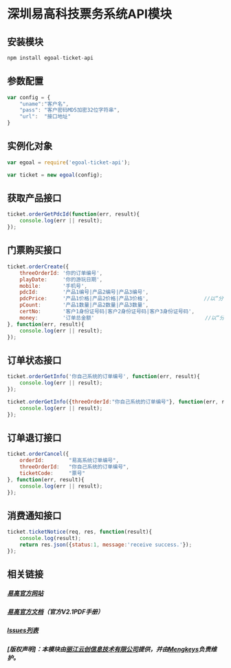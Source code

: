 # 深圳易高科技票务系统API模块

## 安装模块

```js
npm install egoal-ticket-api
```

## 参数配置

```js
var config = {
    "uname":"客户名",
    "pass": "客户密码MD5加密32位字符串",
    "url":  "接口地址"
}
```

## 实例化对象

```js 
var egoal = require('egoal-ticket-api');

var ticket = new egoal(config);
```

## 获取产品接口

```js 
ticket.orderGetPdcId(function(err, result){
    console.log(err || result);
});
```

## 门票购买接口

```js
ticket.orderCreate({
    threeOrderId: '你的订单编号',
    playDate:     '你的游玩日期',
    mobile:       '手机号',
    pdcId:        '产品1编号|产品2编号|产品3编号',
    pdcPrice:     '产品1价格|产品2价格|产品3价格',                  //以“分”为单位的价格
    pCount:       '产品1数量|产品2数量|产品3数量',
    certNo:       '客户1身份证号码|客户2身份证号码|客户3身份证号码',
    money:        '订单总金额'                                    //以“分”为单位的总价  
}, function(err, result){
    console.log(err || result);
});
```

## 订单状态接口

```js
ticket.orderGetInfo('你自己系统的订单编号', function(err, result){
    console.log(err || result);
});

ticket.orderGetInfo({threeOrderId:"你自己系统的订单编号"}, function(err, result){
    console.log(err || result);
});
```

## 订单退订接口

```js
ticket.orderCancel({
    orderId:        "易高系统订单编号",
    threeOrderId:   "你自己系统的订单编号",
    ticketCode:     "票号"
}, function(err, result){
    console.log(err || result);
});
```

## 消费通知接口

```js
ticket.ticketNotice(req, res, function(result){
    console.log(result);
    return res.json({status:1, message:'receive success.'});
});
```


## 相关链接
##### [易高官方网站](www.egoal.com.cn)
##### [易高官方文档](https://github.com/yuncreate/egoal-ticket-api/blob/master/%E6%98%93%E9%AB%98%E7%BD%91%E4%B8%8A%E8%B4%AD%E7%A5%A8%E7%B3%BB%E7%BB%9F%E6%8E%A5%E5%8F%A3%E8%AF%B4%E6%98%8E(V2.1).pdf)（官方V2.1PDF手册）
##### [Issues列表](https://github.com/yuncreate/egoal-ticket-api/issues)
##### [版权声明]：本模块由[丽江云创信息技术有限公司](http://www.yuncreate.com)提供，并由[Mengkeys](http://www.mengkeys.com)负责维护。
